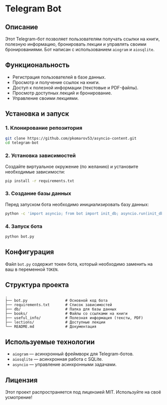 # Telegram Bot

## Описание
Этот Telegram-бот позволяет пользователям получать ссылки на книги, полезную информацию, бронировать лекции и управлять своими бронированиями. Бот написан с использованием `aiogram` и `aiosqlite`.

## Функциональность
- Регистрация пользователей в базе данных.
- Просмотр и получение ссылок на книги.
- Доступ к полезной информации (текстовые и PDF-файлы).
- Просмотр доступных лекций и бронирование.
- Управление своими лекциями.

## Установка и запуск
### 1. Клонирование репозитория
```sh
git clone https://github.com/pkomarov53/asyncio-content.git
cd telegram-bot
```

### 2. Установка зависимостей
Создайте виртуальное окружение (по желанию) и установите необходимые зависимости:
```sh
pip install -r requirements.txt
```

### 3. Создание базы данных
Перед запуском бота необходимо инициализировать базу данных:
```sh
python -c 'import asyncio; from bot import init_db; asyncio.run(init_db())'
```

### 4. Запуск бота
```sh
python bot.py
```

## Конфигурация
Файл `bot.py` содержит токен бота, который необходимо заменить на ваш в переменной `TOKEN`.

## Структура проекта
```
.
├── bot.py                 # Основной код бота
├── requirements.txt       # Список зависимостей
├── db/                    # Папка для базы данных
├── books/                 # Файлы со ссылками на книги
├── useful_info/           # Полезная информация (тексты, PDF)
├── lections/              # Доступные лекции
└── README.md              # Документация
```

## Используемые технологии
- `aiogram` — асинхронный фреймворк для Telegram-ботов.
- `aiosqlite` — асинхронная работа с SQLite.
- `asyncio` — управление асинхронными задачами.

## Лицензия
Этот проект распространяется под лицензией MIT. Используйте на своё усмотрение!

